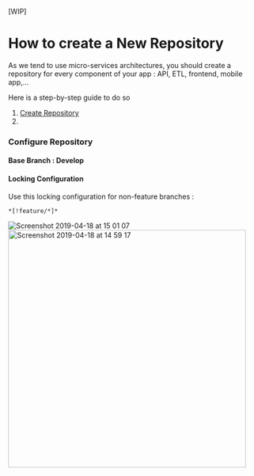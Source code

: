 [WIP]

# How to create a New Repository

As we tend to use micro-services architectures, you should create a repository for every component of your app : API, ETL, frontend, mobile app,...

Here is a step-by-step guide to do so

1. [Create Repository](https://github.com/new)
2. 

### Configure Repository

#### Base Branch : Develop
#### Locking Configuration

Use this locking configuration for non-feature branches : 

```
*[!feature/*]*
```

<img alt="Screenshot 2019-04-18 at 15 01 07" src="https://user-images.githubusercontent.com/4315469/56362750-e4c70300-61ea-11e9-9283-673075754395.png">
<img width="480" alt="Screenshot 2019-04-18 at 14 59 17" src="https://user-images.githubusercontent.com/4315469/56362716-d5e05080-61ea-11e9-85a2-b2b915562301.png">

